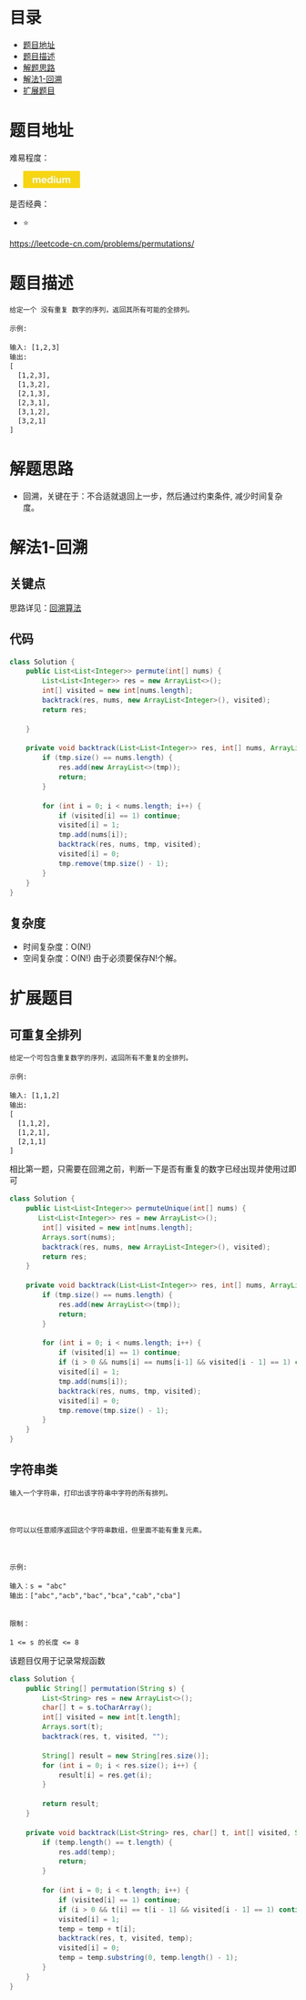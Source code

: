# 目录
* [题目地址](#题目地址)
* [题目描述](#题目描述)
* [解题思路](#解题思路)
* [解法1-回溯](#解法1-回溯)
* [扩展题目](#扩展题目)



# 题目地址
难易程度：
- ![medium.jpg](../.images/medium.jpg)

是否经典：
- ⭐️

https://leetcode-cn.com/problems/permutations/

# 题目描述

```$xslt
给定一个 没有重复 数字的序列，返回其所有可能的全排列。

示例:

输入: [1,2,3]
输出:
[
  [1,2,3],
  [1,3,2],
  [2,1,3],
  [2,3,1],
  [3,1,2],
  [3,2,1]
]
```

# 解题思路
- 回溯，关键在于：不合适就退回上一步，然后通过约束条件, 减少时间复杂度。


# 解法1-回溯
## 关键点
思路详见：[回溯算法](../1.基础/3.解题框架/回溯算法.md)


## 代码
```Java
class Solution {
    public List<List<Integer>> permute(int[] nums) {
        List<List<Integer>> res = new ArrayList<>();
        int[] visited = new int[nums.length];
        backtrack(res, nums, new ArrayList<Integer>(), visited);
        return res;

    }

    private void backtrack(List<List<Integer>> res, int[] nums, ArrayList<Integer> tmp, int[] visited) {
        if (tmp.size() == nums.length) {
            res.add(new ArrayList<>(tmp));
            return;
        }
        
        for (int i = 0; i < nums.length; i++) {
            if (visited[i] == 1) continue;
            visited[i] = 1;
            tmp.add(nums[i]);
            backtrack(res, nums, tmp, visited);
            visited[i] = 0;
            tmp.remove(tmp.size() - 1);
        }
    }
}
```


## 复杂度
- 时间复杂度：O(N!)                             
- 空间复杂度：O(N!) 由于必须要保存N!个解。


# 扩展题目
## 可重复全排列
```$xslt
给定一个可包含重复数字的序列，返回所有不重复的全排列。

示例:

输入: [1,1,2]
输出:
[
  [1,1,2],
  [1,2,1],
  [2,1,1]
]
```

相比第一题，只需要在回溯之前，判断一下是否有重复的数字已经出现并使用过即可


```Java
class Solution {
    public List<List<Integer>> permuteUnique(int[] nums) {
       List<List<Integer>> res = new ArrayList<>();
        int[] visited = new int[nums.length];
        Arrays.sort(nums);
        backtrack(res, nums, new ArrayList<Integer>(), visited);
        return res;
    }

    private void backtrack(List<List<Integer>> res, int[] nums, ArrayList<Integer> tmp, int[] visited) {
        if (tmp.size() == nums.length) {
            res.add(new ArrayList<>(tmp));
            return;
        }
        
        for (int i = 0; i < nums.length; i++) {
            if (visited[i] == 1) continue;
            if (i > 0 && nums[i] == nums[i-1] && visited[i - 1] == 1) continue;   // 相同元素已经出现过
            visited[i] = 1;
            tmp.add(nums[i]);
            backtrack(res, nums, tmp, visited);
            visited[i] = 0;
            tmp.remove(tmp.size() - 1);
        }
    }
}
```


## 字符串类
```$xslt
输入一个字符串，打印出该字符串中字符的所有排列。

 

你可以以任意顺序返回这个字符串数组，但里面不能有重复元素。

 

示例:

输入：s = "abc"
输出：["abc","acb","bac","bca","cab","cba"]
 

限制：

1 <= s 的长度 <= 8
```

该题目仅用于记录常规函数

```Java
class Solution {
    public String[] permutation(String s) {
        List<String> res = new ArrayList<>();
        char[] t = s.toCharArray();
        int[] visited = new int[t.length];
        Arrays.sort(t);
        backtrack(res, t, visited, "");

        String[] result = new String[res.size()];
        for (int i = 0; i < res.size(); i++) {
            result[i] = res.get(i);
        }

        return result;
    }

    private void backtrack(List<String> res, char[] t, int[] visited, String temp) {
        if (temp.length() == t.length) {
            res.add(temp);
            return;
        }

        for (int i = 0; i < t.length; i++) {
            if (visited[i] == 1) continue;
            if (i > 0 && t[i] == t[i - 1] && visited[i - 1] == 1) continue;
            visited[i] = 1;
            temp = temp + t[i];
            backtrack(res, t, visited, temp);
            visited[i] = 0;
            temp = temp.substring(0, temp.length() - 1);
        }
    }
}
```